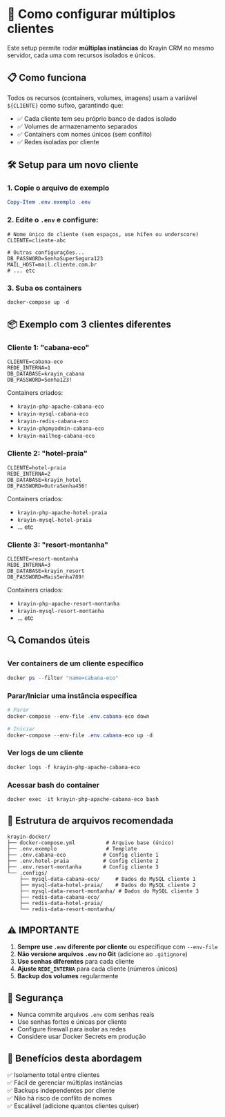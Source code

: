 # 🚀 Como configurar múltiplos clientes

Este setup permite rodar **múltiplas instâncias** do Krayin CRM no mesmo servidor, cada uma com recursos isolados e únicos.

## 📋 Como funciona

Todos os recursos (containers, volumes, imagens) usam a variável `${CLIENTE}` como sufixo, garantindo que:
- ✅ Cada cliente tem seu próprio banco de dados isolado
- ✅ Volumes de armazenamento separados
- ✅ Containers com nomes únicos (sem conflito)
- ✅ Redes isoladas por cliente

## 🛠️ Setup para um novo cliente

### 1. Copie o arquivo de exemplo
```powershell
Copy-Item .env.exemplo .env
```

### 2. Edite o `.env` e configure:
```env
# Nome único do cliente (sem espaços, use hífen ou underscore)
CLIENTE=cliente-abc

# Outras configurações...
DB_PASSWORD=SenhaSuperSegura123
MAIL_HOST=mail.cliente.com.br
# ... etc
```

### 3. Suba os containers
```powershell
docker-compose up -d
```

## 📦 Exemplo com 3 clientes diferentes

### Cliente 1: "cabana-eco"
```env
CLIENTE=cabana-eco
REDE_INTERNA=1
DB_DATABASE=krayin_cabana
DB_PASSWORD=Senha123!
```
Containers criados:
- `krayin-php-apache-cabana-eco`
- `krayin-mysql-cabana-eco`
- `krayin-redis-cabana-eco`
- `krayin-phpmyadmin-cabana-eco`
- `krayin-mailhog-cabana-eco`

### Cliente 2: "hotel-praia"
```env
CLIENTE=hotel-praia
REDE_INTERNA=2
DB_DATABASE=krayin_hotel
DB_PASSWORD=OutraSenha456!
```
Containers criados:
- `krayin-php-apache-hotel-praia`
- `krayin-mysql-hotel-praia`
- ... etc

### Cliente 3: "resort-montanha"
```env
CLIENTE=resort-montanha
REDE_INTERNA=3
DB_DATABASE=krayin_resort
DB_PASSWORD=MaisSenha789!
```
Containers criados:
- `krayin-php-apache-resort-montanha`
- `krayin-mysql-resort-montanha`
- ... etc

## 🔍 Comandos úteis

### Ver containers de um cliente específico
```powershell
docker ps --filter "name=cabana-eco"
```

### Parar/Iniciar uma instância específica
```powershell
# Parar
docker-compose --env-file .env.cabana-eco down

# Iniciar
docker-compose --env-file .env.cabana-eco up -d
```

### Ver logs de um cliente
```powershell
docker logs -f krayin-php-apache-cabana-eco
```

### Acessar bash do container
```powershell
docker exec -it krayin-php-apache-cabana-eco bash
```

## 📂 Estrutura de arquivos recomendada

```
krayin-docker/
├── docker-compose.yml          # Arquivo base (único)
├── .env.exemplo                # Template
├── .env.cabana-eco            # Config cliente 1
├── .env.hotel-praia           # Config cliente 2
├── .env.resort-montanha       # Config cliente 3
└── .configs/
    ├── mysql-data-cabana-eco/     # Dados do MySQL cliente 1
    ├── mysql-data-hotel-praia/    # Dados do MySQL cliente 2
    ├── mysql-data-resort-montanha/ # Dados do MySQL cliente 3
    ├── redis-data-cabana-eco/
    ├── redis-data-hotel-praia/
    └── redis-data-resort-montanha/
```

## ⚠️ IMPORTANTE

1. **Sempre use `.env` diferente por cliente** ou especifique com `--env-file`
2. **Não versione arquivos `.env` no Git** (adicione ao `.gitignore`)
3. **Use senhas diferentes** para cada cliente
4. **Ajuste `REDE_INTERNA`** para cada cliente (números únicos)
5. **Backup dos volumes** regularmente

## 🔐 Segurança

- Nunca commite arquivos `.env` com senhas reais
- Use senhas fortes e únicas por cliente
- Configure firewall para isolar as redes
- Considere usar Docker Secrets em produção

## 🎯 Benefícios desta abordagem

✅ Isolamento total entre clientes  
✅ Fácil de gerenciar múltiplas instâncias  
✅ Backups independentes por cliente  
✅ Não há risco de conflito de nomes  
✅ Escalável (adicione quantos clientes quiser)  
